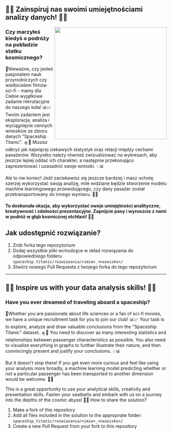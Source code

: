 ## 🚀🌌 Zainspiruj nas swoimi umiejętnościami analizy danych! 🚀🌌

<img align="right" width="350px" src="https://github.com/Kolo-Naukowe-Data-Science-PW/Rekrutacja_2023/assets/30211831/ff323ce0-005a-400c-ae5e-c794e6d00081" />

### Czy marzyłeś kiedyś o podróży na pokładzie statku kosmicznego? 

🚢Nieważne, czy jesteś pasjonatem nauk przyrodniczych czy wielbicielem filmów sci-fi - mamy dla Ciebie wyjątkowe zadanie rekrutacyjne do naszego koła! 📊📈 Twoim zadaniem jest eksploracja, analiza i wyciągnięcie cennych wniosków ze zbioru danych "Spaceship Titanic".  🛸🌠 Musisz odkryć jak najwięcej ciekawych statystyk oraz relacji między cechami pasażerów. Wszystko należy również zwizualizować na wykresach, aby jeszcze lepiej oddać ich charakter, a następnie przekonująco zaprezentować i uzasadnić swoje wnioski. 💡📊

Ale to nie koniec! Jeśli zaciekawisz się jeszcze bardziej i masz ochotę szerzej wykorzystać swoją analizę, mile widziane będzie stworzenie modelu machine learningowego przewidującego, czy dany pasażer został przetransportowany do innego wymiaru. 🤖🌌

####  To doskonała okazja, aby wykorzystać swoje umiejętności analityczne, kreatywność i zdolności prezentacyjne. Zapnijcie pasy i wyruszcie z nami w podróż w głąb kosmicznej otchłani! 🚀🌌

## Jak udostępnić rozwiązanie?

1. Zrób forka tego repozytorium
2. Dodaj wszystkie pliki wchodzące w skład rozwiązania do odpowiedniego folderu `spaceship_titanic/rozwiazania/<imie>_<nazwisko>/`
3. Stwórz nowego Pull Requesta z twojego forka do tego repozytorium

---

## 🚀🌌 Inspire us with your data analysis skills! 🚀🌌
### Have you ever dreamed of traveling aboard a spaceship?

🚢Whether you are passionate about life sciences or a fan of sci-fi movies, we have a unique recruitment task for you to join our club! 📊📈 Your task is to explore, analyze and draw valuable conclusions from the "Spaceship Titanic" dataset. 🛸🌠 You need to discover as many interesting statistics and relationships between passenger characteristics as possible. You also need to visualize everything in graphs to further illustrate their nature, and then convincingly present and justify your conclusions. 💡📊

But it doesn't stop there! If you get even more curious and feel like using your analysis more broadly, a machine learning model predicting whether or not a particular passenger has been transported to another dimension would be welcome. 🤖🌌

This is a great opportunity to use your analytical skills, creativity and presentation skills. Fasten your seatbelts and embark with us on a journey into the depths of the cosmic abyss! 🚀🌌
How to share the solution?

1. Make a fork of this repository
2. Add all files included in the solution to the appropriate folder: `spaceship_titanic/rozwiazania/<imie>_<nazwisko>/`
3. Create a new Pull Request from your fork to this repository

